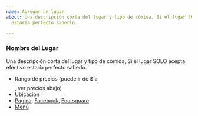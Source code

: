 ```yaml
---
name: Agregar un lugar
about: Una descripción corta del lugar y tipo de cómida, Si el lugar SOLO acepta efectivo
  estaría perfecto saberlo.

---
```


### Nombre del Lugar

Una descripción corta del lugar y tipo de cómida, Si el lugar SOLO acepta efectivo estaría perfecto saberlo.

* Rango de precios (puede ir de $ a $$$$, ver precios abajo)
* [Ubicación](<link_a_google_maps>)
* [Pagina](<link_opcional_a_pagina>), [Facebook](<link_opcional_a_facebook>), [Foursquare](<link_opcional_a_foursquare>)
* [Menú](<link_opcional_directo_al_menu>)

